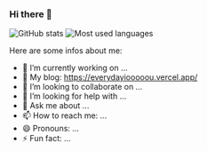 ### Hi there 👋

![GitHub stats](https://github-readme-stats.vercel.app/api?username=everydayiooooou&show_icons=true&theme=tokyonight)
![Most used languages](https://github-readme-stats.vercel.app/api/top-langs?username=everydayiooooou&show_icons=true&count_private=true&theme=gotham)



Here are some infos about me:

- 🔭 I’m currently working on ...
- 🌱 My blog: https://everydayiooooou.vercel.app/
- 👯 I’m looking to collaborate on ...
- 🤔 I’m looking for help with ...
- 💬 Ask me about ...
- 📫 How to reach me: ...
- 😄 Pronouns: ...
- ⚡ Fun fact: ...

